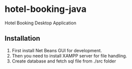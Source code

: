 # hotel-booking-java
Hotel Booking Desktop Application

## Installation
01. First install Net Beans GUI for development.
02. Then you need to install XAMPP server for file handling.
03. Create database and fetch sql file from ./src folder
